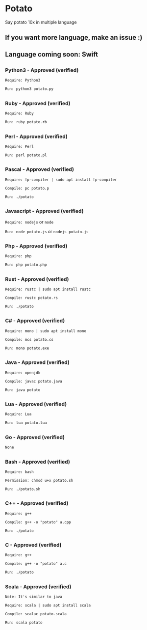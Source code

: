 # Potato
Say potato 10x in multiple language
## If you want more language, make an issue :)

## Language coming soon: Swift

##

### Python3 - Approved (verified)
`Require: Python3`

`Run: python3 potato.py`

##

### Ruby - Approved (verified)
`Require: Ruby`

`Run: ruby potato.rb`

##

### Perl - Approved (verified)
`Require: Perl`

`Run: perl potato.pl`

##

### Pascal - Approved (verified)
`Require: fp-compiler | sudo apt install fp-compiler`

`Compile: pc potato.p`

`Run: ./potato`

##

### Javascript - Approved (verified)
`Require: nodejs` or `node`

`Run: node potato.js` or `nodejs potato.js`

##

### Php - Approved (verified)
`Require: php`

`Run: php potato.php`

##

### Rust - Approved (verified)
`Require: rustc | sudo apt install rustc`

`Compile: rustc potato.rs`

`Run: ./potato`

##

### C# - Approved (verified)
`Require: mono | sudo apt install mono`

`Compile: mcs potato.cs`

`Run: mono potato.exe`

##

### Java - Approved (verified)
`Require: openjdk`

`Compile: javac potato.java`

`Run: java potato`

##

### Lua - Approved (verified)
`Require: Lua`

`Run: lua potato.lua`

##

### Go - Approved (verified)
`None`

##

### Bash - Approved (verified)
`Require: bash`

`Permission: chmod u+x potato.sh`

`Run: ./potato.sh`

##

### C++ - Approved (verified)
`Require: g++`

`Compile: g++ -o "potato" a.cpp`

`Run: ./potato`

##

### C - Approved (verified)
`Require: g++`

`Compile: g++ -o "potato" a.c`

`Run: ./potato`

##

### Scala - Approved (verified)

`Note: It's similar to java`

`Require: scala | sudo apt install scala`

`Compile: scalac potato.scala`

`Run: scala potato`

##
